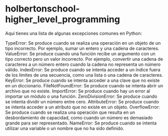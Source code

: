 # holbertonschool-higher_level_programming



Aquí tienes una lista de algunas excepciones comunes en Python:

TypeError: Se produce cuando se realiza una operación en un objeto de un tipo incorrecto. Por ejemplo, sumar un entero y una cadena de caracteres.
ValueError: Se produce cuando una función recibe un argumento con un tipo correcto pero un valor incorrecto. Por ejemplo, convertir una cadena de caracteres a un número entero cuando la cadena no representa un número válido.
IndexError: Se produce cuando se intenta acceder a un índice fuera de los límites de una secuencia, como una lista o una cadena de caracteres.
KeyError: Se produce cuando se intenta acceder a una clave que no existe en un diccionario.
FileNotFoundError: Se produce cuando se intenta abrir un archivo que no existe.
ImportError: Se produce cuando hay un error al importar un módulo o una función.
ZeroDivisionError: Se produce cuando se intenta dividir un número entre cero.
AttributeError: Se produce cuando se intenta acceder a un atributo que no existe en un objeto.
OverflowError: Se produce cuando se realiza una operación que resulta en un desbordamiento de capacidad, como cuando un número es demasiado grande para ser representado.
NameError: Se produce cuando se intenta utilizar una variable o un nombre que no ha sido definido.